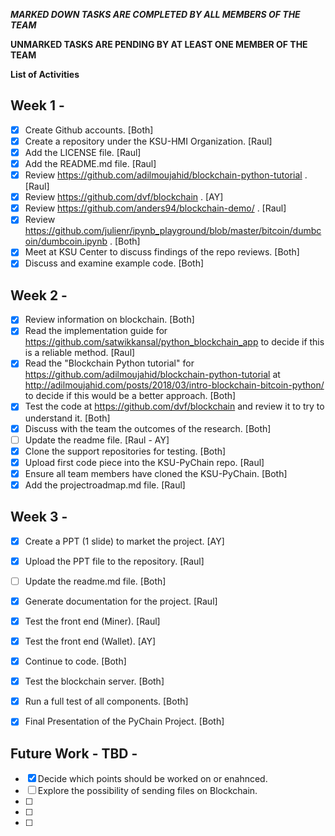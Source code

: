 ***MARKED DOWN TASKS ARE COMPLETED BY ALL MEMBERS OF THE TEAM***

**UNMARKED TASKS ARE PENDING BY AT LEAST ONE MEMBER OF THE TEAM**

**List of Activities**

## Week 1 -
- [X] Create Github accounts. [Both]
- [X] Create a repository under the KSU-HMI Organization. [Raul]
- [X] Add the LICENSE file. [Raul]
- [X] Add the README.md file. [Raul]
- [X] Review https://github.com/adilmoujahid/blockchain-python-tutorial . [Raul]
- [X] Review https://github.com/dvf/blockchain . [AY]
- [X] Review https://github.com/anders94/blockchain-demo/ . [Raul]
- [X] Review https://github.com/julienr/ipynb_playground/blob/master/bitcoin/dumbcoin/dumbcoin.ipynb . [Both]
- [X] Meet at KSU Center to discuss findings of the repo reviews. [Both]
- [X] Discuss and examine example code. [Both]

## Week 2 -
- [X] Review information on blockchain. [Both]
- [X] Read the implementation guide for https://github.com/satwikkansal/python_blockchain_app to decide if this is a reliable method. [Raul]
- [X] Read the "Blockchain Python tutorial" for https://github.com/adilmoujahid/blockchain-python-tutorial at 
http://adilmoujahid.com/posts/2018/03/intro-blockchain-bitcoin-python/ to decide if this would be a better approach. [Both]
- [X] Test the code at https://github.com/dvf/blockchain and review it to try to understand it. [Both]
- [X] Discuss with the team the outcomes of the research. [Both]
- [ ] Update the readme file. [Raul - AY]
- [X] Clone the support repositories for testing. [Both]
- [X] Upload first code piece into the KSU-PyChain repo. [Raul]
- [X] Ensure all team members have cloned the KSU-PyChain. [Both]
- [X] Add the projectroadmap.md file. [Raul]

## Week 3 -
- [X] Create a PPT (1 slide) to market the project. [AY]
- [X] Upload the PPT file to the repository. [Raul]
- [ ] Update the readme.md file. [Both]
- [X] Generate documentation for the project. [Raul]
- [X] Test the front end (Miner). [Raul]
- [X] Test the front end (Wallet). [AY]
- [X] Continue to code. [Both]
- [X] Test the blockchain server. [Both]
- [X] Run a full test of all components. [Both]
- [X] Final Presentation of the PyChain Project. [Both]


## Future Work - TBD -
- [X] Decide which points should be worked on or enahnced.
- [ ] Explore the possibility of sending files on Blockchain.
- [ ]
- [ ]
- [ ]

